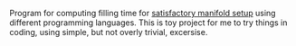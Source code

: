 Program for computing filling time for [satisfactory manifold setup](https://www.reddit.com/r/SatisfactoryGame/comments/btexf7/satisfactory_saturdays_2_balancers_vs_manifolds/) using different programming languages. This is toy project for me to try things in coding, using simple, but not overly trivial, excersise.
